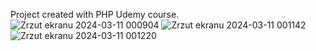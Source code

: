 Project created with PHP Udemy course.
![Zrzut ekranu 2024-03-11 000904](https://github.com/JanKrupiniewicz/blog-cms/assets/128649617/84c82dd3-72a3-4f11-8d0d-d401243a2c9c)
![Zrzut ekranu 2024-03-11 001142](https://github.com/JanKrupiniewicz/blog-cms/assets/128649617/5a9e4fc1-3993-4658-a6f4-62f351044605)
![Zrzut ekranu 2024-03-11 001220](https://github.com/JanKrupiniewicz/blog-cms/assets/128649617/d5645430-6cda-4770-9ac9-d7d34138732e)
